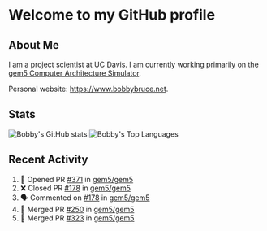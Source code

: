 # Welcome to my GitHub profile

## About Me

I am a project scientist at UC Davis. I am currently working primarily on the [gem5 Computer Architecture Simulator](https://github.com/gem5).

Personal website: <https://www.bobbybruce.net>.

## Stats

![Bobby's GitHub stats](https://github-readme-stats.vercel.app/api?username=bobbyrbruce&show_icons=true&theme=responsive&include_all_commits=true&count_private=true&show=reviews&disable_animations=true)
![Bobby's Top Languages ](https://github-readme-stats.vercel.app/api/top-langs/?username=bobbyrbruce&layout=compact&theme=responsive&count_private=true&langs_count=10&disable_animations=true)

## Recent Activity

<!--START_SECTION:activity-->
1. 💪 Opened PR [#371](https://github.com/gem5/gem5/pull/371) in [gem5/gem5](https://github.com/gem5/gem5)
2. ❌ Closed PR [#178](https://github.com/gem5/gem5/pull/178) in [gem5/gem5](https://github.com/gem5/gem5)
3. 🗣 Commented on [#178](https://github.com/gem5/gem5/pull/178#issuecomment-1738283588) in [gem5/gem5](https://github.com/gem5/gem5)
4. 🎉 Merged PR [#250](https://github.com/gem5/gem5/pull/250) in [gem5/gem5](https://github.com/gem5/gem5)
5. 🎉 Merged PR [#323](https://github.com/gem5/gem5/pull/323) in [gem5/gem5](https://github.com/gem5/gem5)
<!--END_SECTION:activity-->
